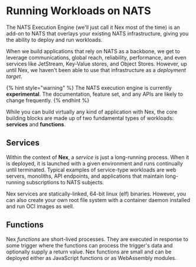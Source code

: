 # Running Workloads on NATS
The NATS Execution Engine (we'll just call it Nex most of the time) is an add-on to NATS that overlays your existing NATS infrastructure, giving you the ability to deploy and run workloads. 

When we build applications that rely on NATS as a backbone, we get to leverage communications, global reach, reliability, performance, and even services like JetStream, Key-Value stores, and Object Stores. However, up until Nex, we haven't been able to use that infrastructure as a _deployment target_.

{% hint style="warning" %}
The NATS execution engine is currently **experimental**. The documentation, feature set, and any APIs are likely to change frequently.
{% endhint %}

While you can build virtually any kind of application with Nex, the core building blocks are made up of two fundamental types of workloads: **services** and **functions**.

## Services
Within the context of **Nex**, a _service_ is just a long-running process. When it is deployed, it is launched with a given environment and runs continually until terminated. Typical examples of service-type workloads are web servers, monoliths, API endpoints, and applications that maintain long-running subscriptions to NATS subjects.

Nex services are statically-linked, 64-bit linux (elf) binaries. However, you can also create your own root file system with a container daemon installed and run OCI images as well.

## Functions
Nex _functions_ are short-lived processes. They are executed in response to some trigger where the functions can process the trigger's data and optionally supply a return value. Nex functions are small and can be deployed either as JavaScript functions or as WebAssembly modules.